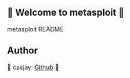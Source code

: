 ## 👋 Welcome to metasploit 🚀  

metasploit README  
  
  
## Author  

🤖 casjay: [Github](https://github.com/casjay) 🤖  
